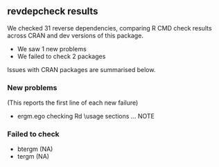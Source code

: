 ## revdepcheck results

We checked 31 reverse dependencies, comparing R CMD check results across CRAN and dev versions of this package.

 * We saw 1 new problems
 * We failed to check 2 packages

Issues with CRAN packages are summarised below.

### New problems
(This reports the first line of each new failure)

* ergm.ego
  checking Rd \usage sections ... NOTE

### Failed to check

* btergm (NA)
* tergm  (NA)
